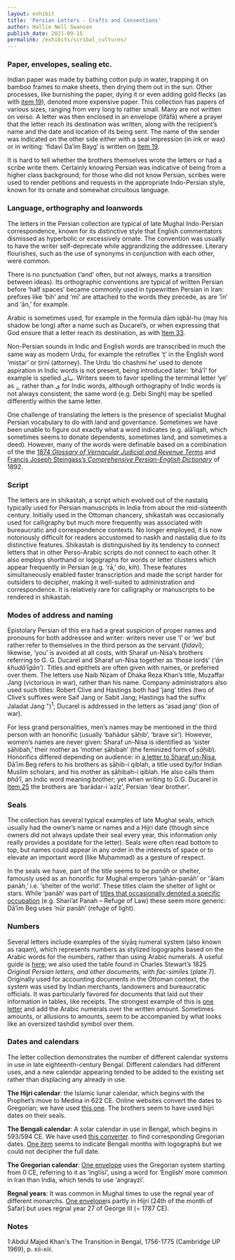 ```yaml
---
layout: exhibit
title: 'Persian Letters - Crafts and Conventions'
author: Hallie Nell Swanson
publish_date: 2021-09-15
permalink: /exhibits/scribal_cultures/
---
```


<h3>Paper, envelopes, sealing etc.</h3>

<p>Indian paper was made by bathing cotton pulp in water, trapping it on bamboo frames to make sheets, then drying them out in the sun. Other processes, like burnishing the paper, dying it or even adding gold flecks (as with <a href="https://unstable-archives.github.io/unstable_archives/unstable_archives/item19/">item 19</a>), denoted more expensive paper. This collection has papers of various sizes, ranging from very long to rather small. Many are not written on verso. A letter was then enclosed in an envelope (lifāfā) where a prayer that the letter reach its destination was written, along with the recipient’s name and the date and location of its being sent. The name of the sender was indicated on the other side either with a seal impression (in ink or wax) or in writing: ‘fidavī Da′im Bayg’ is written on <a href="https://unstable-archives.github.io/unstable_archives/unstable_archives/item19/">Item 19</a>.
</p>

<p>It is hard to tell whether the brothers themselves wrote the letters or had a scribe write them. Certainly knowing Persian was indicative of being from a higher class background; for those who did not know Persian, scribes were used to render petitions and requests in the appropriate Indo-Persian style, known for its ornate and somewhat circuitous language.</p>

<h3>Language, orthography and loanwords</h3>

<p>The letters in the Persian collection are typical of late Mughal Indo-Persian correspondence, known for its distinctive style that English commentators dismissed as hyperbolic or excessively ornate. The convention was usually to have the writer self-deprecate while aggrandizing the addressee. Literary flourishes, such as the use of synonyms in conjunction with each other, were common.</p>

<p>There is no punctuation (‘and’ often, but not always, marks a transition between ideas). Its orthographic conventions are typical of written Persian before ‘half spaces’ became commonly used in typewritten Persian in Iran: prefixes like ‘bih’ and ‘mī’ are attached to the words they precede, as are ‘īn’ and ‘ān,’ for example.</p>

<p>Arabic is sometimes used, for example in the formula dām iqbāl-hu (may his shadow be long) after a name such as Ducarel’s, or when expressing that God ensure that a letter reach its destination, as with <a href="https://unstable-archives.github.io/unstable_archives/unstable_archives/item33/">Item 33</a>.</p>

<p>Non-Persian sounds in Indic and English words are transcribed in much the same way as modern Urdu, for example the retroflex ‘t̤’ in the English word ‘mist̤ar’ or t̤irnī (attorney). The Urdu ‘do chashmi he’ used to denote aspiration in Indic words is not present, being introduced later: ‘bhā’ī’ for example is spelled بہای. Writers seem to favor spelling the terminal letter ‘ye’ as ے rather than ی for Indic words, although orthography of Indic words is not always consistent; the same word (e.g. Debi Singh) may be spelled differently within the same letter.</p>

<p>One challenge of translating the letters is the presence of specialist Mughal Persian vocabulary to do with land and governance. Sometimes we have been unable to figure out exactly what a word indicates (e.g. alā′īqah, which sometimes seems to donate dependents, sometimes land, and sometimes a deed). However, many of the words were definable based on a combination of the the <a href="https://books.google.com/books/about/A_Glossary_of_Vernacular_Judicial_and_Re.html?id=ijA0kgAACAAJ">1874 <i>Glossary of Vernacular Judicial and Revenue Terms</i></a> and <a href="https://dsal.uchicago.edu/dictionaries/steingass/">Francis Joseph Steingass’s <i>Comprehensive Persian-English Dictionary</i></a> of 1892.</p>

<h3>Script</h3>

<p>The letters are in shikastah, a script which evolved out of the nastaliq typically used for Persian manuscripts in India from about the mid-sixteenth century. Initially used in the Ottoman chancery, shikastah was occasionally used for calligraphy but much more frequently was associated with bureaucratic and correspondence contexts. No longer employed, it is now notoriously difficult for readers accustomed to naskh and nastaliq due to its distinctive features. Shikastah is distinguished by its tendency to connect letters that in other Perso-Arabic scripts do not connect to each other. It also employs shorthand or logographs for words or letter clusters which appear frequently in Persian (e.g. ‘rā,’ do, kih). These features simultaneously enabled faster transcription and made the script harder for outsiders to decipher, making it well-suited to administration and correspondence.  It is relatively rare for calligraphy or manuscripts to be rendered in shikastah.</p>

<h3>Modes of address and naming</h3>

<p>Epistolary Persian of this era had a great suspicion of proper names and pronouns for both addressee and writer: writers never use ‘I’ or ‘we’ but rather refer to themselves in the third person as the servant (<i>fidavī</i>); likewise, ‘you’ is avoided at all costs, with Sharaf un-Nisa’s brothers referring to G. G. Ducarel and Sharaf un-Nisa together as ‘those lords’ (<i>‘ān khudā′īgān’</i>). Titles and epithets are often given with names, or preferred over them. The letters use Naib Nizam of Dhaka Reza Khan’s title, Muzaffar Jang (victorious in war), rather than his name. Company administrators also used such titles: Robert Clive and Hastings both had ‘jang’ titles (two of Clive’s suffixes were Saif Jang or Sabit Jang; Hastings had the suffix Jaladat Jang ")<sup>1</sup>; Ducarel is addressed in the letters as ‘asad jang’ (lion of war).</p>

<p>For less grand personalities, men’s names may be mentioned in the third person with an honorific (usually ‘bahādur ṣāḥib’, ‘brave sir’). However, women’s names are never given: Sharaf un-Nisa is identified as ‘sister ṣāḥibah,’ their mother as ‘mother ṣāḥibah’ (the feminized form of <i>ṣāḥib</i>). Honorifics differed depending on audience: in <a href="https://unstable-archives.github.io/unstable_archives/unstable_archives/item19/"> a letter to Sharaf un-Nisa</a>, Dā′īm Beg refers to his brothers as ṣāḥib-i qiblah, a title used by/for Indian Muslim scholars, and his mother as ṣāḥibah-i qiblah. He also calls them <i>bhā′ī</i>, an Indic word meaning brother; yet when writing to G.G. Ducarel in <a href="https://unstable-archives.github.io/unstable_archives/unstable_archives/item25/">Item 25</a> the brothers are ‘barādar-i ʿazīz’, Persian ‘dear brother’.</p>

<h3>Seals</h3>

<p>The collection has several typical examples of late Mughal seals, which usually had the owner’s name or names and a Hijri date (though since owners did not always update their seal every year, this information only really provides a postdate for the letter). Seals were often read bottom to top, but names could appear in any order in the interests of space or to elevate an important word (like Muḥammad) as a gesture of respect.</p>

<p>In the seals we have, part of the title seems to be <i>panāh</i> or shelter, famously used as an honorific for Mughal emperors ‘jahān-panāh’ or ‘ʿālam panāh,’ i.e. ‘shelter of the world’. These titles claim the shelter of light or stars. While ‘panāh’ was part of <a href="https://humanities-research.exeter.ac.uk/lawforms/docfeatures.html#epithets"> titles that occasionally denoted a specific occupation</a> (e.g. Shari’at Panah – Refuge of Law) these seem more generic: Dā′īm Beg uses ‘nūr panāh’ (refuge of light).</p>

<h3>Numbers</h3>

<p>Several letters include examples of the siyāq numeral system (also known as raqam), which represents numbers as stylized logographs based on the Arabic words for the numbers, rather than using Arabic numerals. A useful guide is <a href="https://unicode.org/L2/L2015/15121r2-indic-siyaq.pdf">here</a>; we also used the table found in Charles Stewart’s 1825 <i>Original Persian letters, and other documents, with fac-similes</i> (plate 7).  Originally used for accounting documents in the Ottoman context, the system was used by Indian merchants, landowners and bureaucratic officials. It was particularly favored for documents that laid out their information in tables, like receipts. The strongest example of this is <a href="https://unstable-archives.github.io/unstable_archives/unstable_archives/item32/>the receipt of the land revenues of the 24 parganas around Calcutta</a>. Within the letters, writers often prefer to write out full amounts n Persian (e.g. ‘yik hazar do etc etc. in <a href="https://unstable-archives.github.io/unstable_archives/unstable_archives/item14/">one letter</a> and add the Arabic numerals over the written amount. Sometimes amounts, or allusions to amounts, seem to be accompanied by what looks like an oversized tashdid symbol over them.</p>

<h3>Dates and calendars</h3>

<p>The letter collection demonstrates the number of different calendar systems in use in late eighteenth-century Bengal. Different calendars had different uses, and a new calendar appearing tended to be added to the existing set rather than displacing any already in use.</p>

<p><b>The Hijri calendar</b>: the Islamic lunar calendar, which begins with the Prophet’s move to Medina in 622 CE. Online websites convert the dates to Gregorian; we have used <a href="https://www.islamicity.org/hijri-gregorian-converter/?AspxAutoDetectCookieSupport=1">this one</a>. The brothers seem to have used hijri dates on their seals.<p>

<p><b>The Bengali calendar</b>: A solar calendar in use in Bengal, which begins in 593/594 CE. We have used <a href="http://www.banglatext.com/bangla-date-converter.html">this converter</a>.  to find corresponding Gregorian dates. <a href="https://unstable-archives.github.io/unstable_archives/unstable_archives/item35/">One item</a> seems to indicate Bengali months with logographs but we could not decipher the full date.</p>

<p><b>The Gregorian calendar</b>: <a href="[CHECK WHICH - CAN’T FIND]">One envelope</a> uses the Gregorian system starting from 0 CE, referring to it as ‘inglīsī’, using a word for ‘English’ more common in Iran than India, which tends to use ‘angrayzi’.</p>

<p><b>Regnal years</b>: It was common in Mughal times to use the regnal year of different monarchs. <a href="https://unstable-archives.github.io/unstable_archives/unstable_archives/item34/">One envelope</a>is partly in Hijri (24th of the month of Safar) but uses regnal year 27 of George III (= 1787 CE).</p>

<h3>Notes</h3>

<p>1:Abdul Majed Khan's The Transition in Bengal, 1756-1775 (Cambridge UP 1969), p. xii-xiii.</p>
